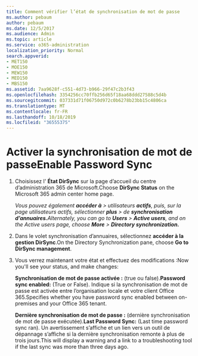```yaml
---
title: Comment vérifier l’état de synchronisation de mot de passe
ms.author: pebaum
author: pebaum
ms.date: 12/5/2017
ms.audience: Admin
ms.topic: article
ms.service: o365-administration
localization_priority: Normal
search.appverid:
- MET150
- MOE150
- MEW150
- MED150
- MBS150
ms.assetid: 7aa9628f-c551-4d73-b966-29f47c2b3f43
ms.openlocfilehash: 3354256cc70ffb256d65f18aa68ddd27588c5d4b
ms.sourcegitcommit: 037331d71f06750d972c0b6278b23bb15c4806ca
ms.translationtype: MT
ms.contentlocale: fr-FR
ms.lasthandoff: 10/18/2019
ms.locfileid: "36555375"
---
```

# <a name="enable-password-sync"></a><span data-ttu-id="8e484-102">Activer la synchronisation de mot de passe</span><span class="sxs-lookup"><span data-stu-id="8e484-102">Enable Password Sync</span></span>

1.  <span data-ttu-id="8e484-103">Choisissez l' **État DirSync** sur la page d’accueil du centre d’administration 365 de Microsoft.</span><span class="sxs-lookup"><span data-stu-id="8e484-103">Choose **DirSync Status** on the Microsoft 365 admin center home page.</span></span> 
    
     <span data-ttu-id="8e484-104">*Vous pouvez également **accéder à** \> utilisateurs **actifs**, puis, sur la page utilisateurs actifs, sélectionner **plus** \> de **synchronisation d’annuaires.***</span><span class="sxs-lookup"><span data-stu-id="8e484-104">*Alternately, you can go to **Users** \> **Active users**, and on the Active users page, choose **More** \> **Directory synchronization.***</span></span> 
    
2. <span data-ttu-id="8e484-105">Dans le volet synchronisation d’annuaires, sélectionnez **accéder à la gestion DirSync**.</span><span class="sxs-lookup"><span data-stu-id="8e484-105">On the Directory Synchronization pane, choose **Go to DirSync management**.</span></span> 
    
3. <span data-ttu-id="8e484-106">Vous verrez maintenant votre état et effectuez des modifications :</span><span class="sxs-lookup"><span data-stu-id="8e484-106">Now you'll see your status, and make changes:</span></span>
    
    <span data-ttu-id="8e484-107">**Synchronisation de mot de passe activée :** (true ou false).</span><span class="sxs-lookup"><span data-stu-id="8e484-107">**Password sync enabled:** (True or False).</span></span> <span data-ttu-id="8e484-108">Indique si la synchronisation de mot de passe est activée entre l’organisation locale et votre client Office 365.</span><span class="sxs-lookup"><span data-stu-id="8e484-108">Specifies whether you have password sync enabled between on-premises and your Office 365 tenant.</span></span> 
    
    <span data-ttu-id="8e484-109">**Dernière synchronisation de mot de passe :** (dernière synchronisation de mot de passe exécutée).</span><span class="sxs-lookup"><span data-stu-id="8e484-109">**Last Password Sync:** (Last time password sync ran).</span></span> <span data-ttu-id="8e484-110">Un avertissement s’affiche et un lien vers un outil de dépannage s’affiche si la dernière synchronisation remonte à plus de trois jours.</span><span class="sxs-lookup"><span data-stu-id="8e484-110">This will display a warning and a link to a troubleshooting tool if the last sync was more than three days ago.</span></span> 
    

